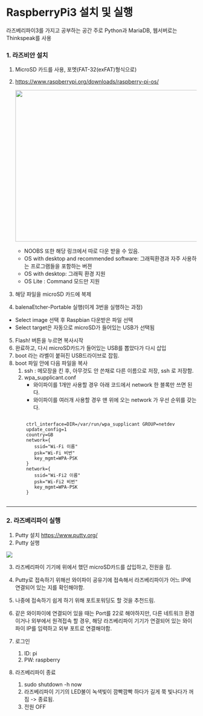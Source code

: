 # RaspberryPi3 설치 및 실행

라즈베리파이3를 가지고 공부하는 공간
주로 Python과 MariaDB, 웹서버로는 Thinkspeak를 사용

### 1. 라즈비안 설치 
1. MicroSD 카드를 사용, 포멧(FAT-32(exFAT)형식으로)
2. https://www.raspberrypi.org/downloads/raspberry-pi-os/

   <img src="https://user-images.githubusercontent.com/64456822/86572230-9ba8cd80-bfad-11ea-9966-e92c42e2eed8.JPG" width="650px" height="400px"></img>
   - NOOBS 또한 해당 링크에서 따로 다운 받을 수 있음. 
   - OS with desktop and recommended software: 그래픽환경과 자주 사용하는 프로그램들을 포함하는 버젼
   - OS with desktop: 그래픽 환경 지원
   - OS Lite : Command 모드만 지원
  
3. 해당 파일을 microSD 카드에 복제
4. balenaEtcher-Portable 실행(이게 3번을 실행하는 과정)
  + Select image 선택 후 Raspbian 다운받은 파일 선택
  + Select target은 자동으로 microSD가 들어있는 USB가 선택됨
  
5. Flash! 버튼을 누르면 복사시작
6. 완료하고, 다시 microSD카드가 들어있는 USB를 뽑았다가 다시 삽입
7. boot 라는 라벨이 붙혀진 USB드라이브로 잡힘.
8. boot 파일 안에 다음 파일을 복사
   1) ssh : 메모장을 킨 후, 아무것도 안 쓴채로 다른 이름으로 저장, ssh 로 저장함.
   2) wpa_supplicant.conf
      * 와이파이를 1개만 사용할 경우 아래 코드에서 network 한 블록만 쓰면 된다. 
      * 와이파이를 여러개 사용할 경우 맨 위에 오는 network 가 우선 순위를 갖는 다. 
   <pre>
   <code>
       ctrl_interface=DIR=/var/run/wpa_supplicant GROUP=netdev
       update_config=1
       country=GB
       network={
          ssid="Wi-Fi 이름"
          psk="Wi-Fi 비번"
          key_mgmt=WPA-PSK
       }
       network={
          ssid="Wi-Fi2 이름"
          psk="Wi-Fi2 비번"
          key_mgmt=WPA-PSK
       }
   </code>
   </pre>
 
 <hr>
   
### 2. 라즈베리파이 실행
1. Putty 설치  https://www.putty.org/
2. Putty 실행

<img src="https://user-images.githubusercontent.com/64456822/86582074-0fea6d80-bfbc-11ea-92da-86e5e0c99861.JPG"></img>

3. 라즈베리파이 기기에 위에서 했던 microSD카드를 삽입하고, 전원을 킴.
4. Putty로 접속하기 위해선 와이파이 공유기에 접속해서 라즈베리파이가 어느 IP에 연결되어 있는 지를 확인해야함.
5. 나중에 접속하기 쉽게 하기 위해 포트포워딩도 할 것을 추천드림.
6. 같은 와이파이에 연결되어 있을 때는 Port를 22로 해야하지만, 다른 네트워크 환경이거나 외부에서 원격접속 할 경우, 해당 라즈베리파이 기기가 연결되어 있는 와이파이 IP를 입력하고 외부 포트로 연결해야함.

7. 로그인
   1) ID: pi
   2) PW: raspberry
8. 라즈베리파이 종료
   1) sudo shutdown -h now
   2) 라즈베리파이 기기의 LED불이 녹색빛이 깜빡깜빡 하다가 길게 쭉 빛나다가 꺼짐 -> 종료됨.
   3) 전원 OFF
